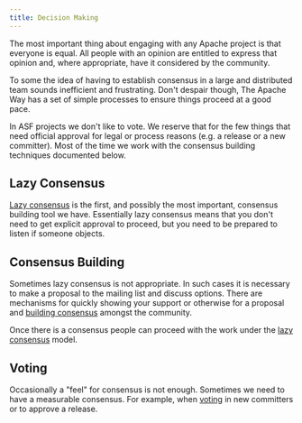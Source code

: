 ```yaml
---
title: Decision Making
---
```


The most important thing about engaging with any Apache project is that everyone
is equal. All people with an opinion are entitled to express that opinion and, where 
appropriate, have it considered by the community.

To some the idea of having to establish consensus in a large and distributed team 
sounds inefficient and frustrating. Don't despair though, The Apache Way has a
set of simple processes to ensure things proceed at a good pace.

In ASF projects we don't like to vote. We reserve that for the few things that need 
official approval for legal or process reasons (e.g. a release or a new committer). 
Most of the time we work with the consensus building techniques documented below.

## Lazy Consensus

[Lazy consensus][10] is the first, and possibly the most important, consensus building 
tool we have. Essentially lazy consensus means that you don't need to get explicit
approval to proceed, but you need to be prepared to listen if someone objects.

## Consensus Building

Sometimes lazy consensus is not appropriate. In such cases it is necessary to
make a proposal to the mailing list and discuss options. There are mechanisms
for quickly showing your support or otherwise for a proposal and 
[building consensus][11] amongst the community.

Once there is a consensus people can proceed with the work under the [lazy 
consensus][12] model.

## Voting

Occasionally a "feel" for consensus is not enough. Sometimes we need to 
have a measurable consensus. For example, when [voting][13] in new committers or 
to approve a release. 

  [10]: /committers/lazyConsensus.html
  [11]: /committers/consensusBuilding.html
  [12]: /committers/lazyConsensus.html
  [13]: /committers/voting.html
